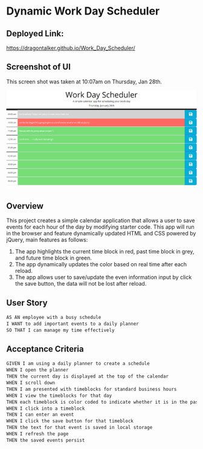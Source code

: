 # Dynamic Work Day Scheduler

## Deployed Link: 
https://dragontalker.github.io/Work_Day_Scheduler/

## Screenshot of UI

This screen shot was taken at 10:07am on Thursday, Jan 28th.

![work day scheduler screenshot](./Assets/Images/output_1.png)

## Overview

This project creates a simple calendar application that allows a user to save events for each hour of the day by modifying starter code. This app will run in the browser and feature dynamically updated HTML and CSS powered by jQuery, main features as follows:

1. The app highlights the current time block in red, past time block in grey, and future time block in green.
2. The app dynamically updates the color based on real time after each reload. 
3. The app allows user to save/update the even information input by click the save button, the data will not be lost after reload.

## User Story

```md
AS AN employee with a busy schedule
I WANT to add important events to a daily planner
SO THAT I can manage my time effectively
```

## Acceptance Criteria

```md
GIVEN I am using a daily planner to create a schedule
WHEN I open the planner
THEN the current day is displayed at the top of the calendar
WHEN I scroll down
THEN I am presented with timeblocks for standard business hours
WHEN I view the timeblocks for that day
THEN each timeblock is color coded to indicate whether it is in the past, present, or future
WHEN I click into a timeblock
THEN I can enter an event
WHEN I click the save button for that timeblock
THEN the text for that event is saved in local storage
WHEN I refresh the page
THEN the saved events persist
```